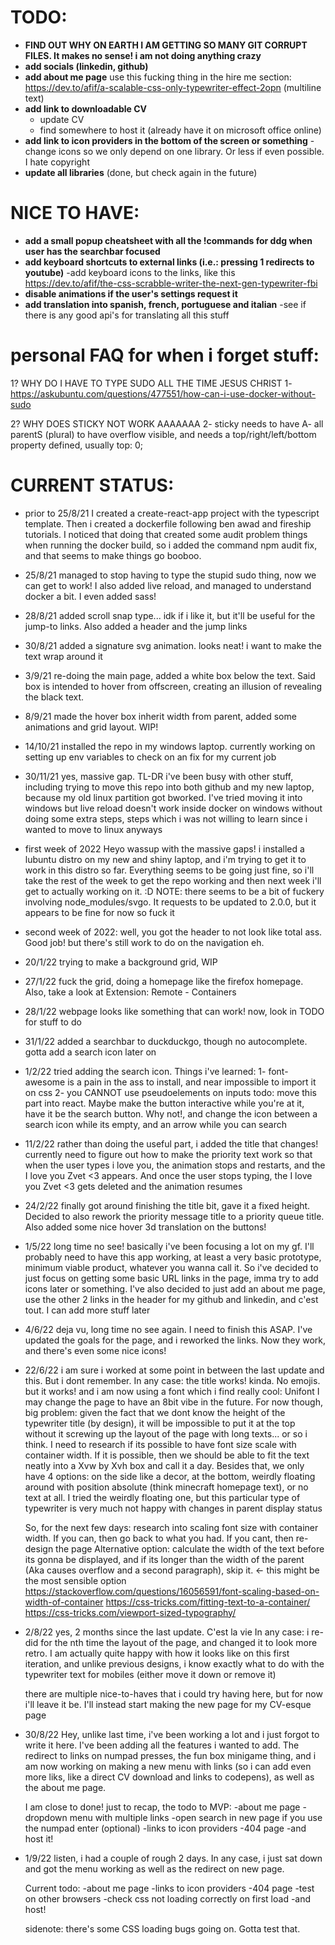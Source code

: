 # TODO:

- **FIND OUT WHY ON EARTH I AM GETTING SO MANY GIT CORRUPT FILES. It makes no sense! i am not doing anything crazy**
- **add socials (linkedin, github)**
- **add about me page**
  use this fucking thing in the hire me section: https://dev.to/afif/a-scalable-css-only-typewriter-effect-2opn (multiline text)
- **add link to downloadable CV**
  - update CV
  - find somewhere to host it (already have it on microsoft office online)
- **add link to icon providers in the bottom of the screen or something**
  -change icons so we only depend on one library. Or less if even possible. I hate copyright
- **update all libraries** (done, but check again in the future)

# NICE TO HAVE:

- **add a small popup cheatsheet with all the !commands for ddg when user has the searchbar focused**
- **add keyboard shortcuts to external links (i.e.: pressing 1 redirects to youtube)**
  -add keyboard icons to the links, like this https://dev.to/afif/the-css-scrabble-writer-the-next-gen-typewriter-fbi
- **disable animations if the user's settings request it**
- **add translation into spanish, french, portuguese and italian**
  -see if there is any good api's for translating all this stuff

# personal FAQ for when i forget stuff:

1? WHY DO I HAVE TO TYPE SUDO ALL THE TIME JESUS CHRIST
1- https://askubuntu.com/questions/477551/how-can-i-use-docker-without-sudo

2? WHY DOES STICKY NOT WORK AAAAAAA
2- sticky needs to have A- all parentS (plural) to have overflow visible, and needs a top/right/left/bottom property defined, usually top: 0;

# CURRENT STATUS:

- prior to 25/8/21
  I created a create-react-app project with the typescript template.
  Then i created a dockerfile following ben awad and fireship tutorials.
  I noticed that doing that created some audit problem things when running the docker build, so i added the command npm audit fix, and that seems to make things go booboo.

- 25/8/21
  managed to stop having to type the stupid sudo thing, now we can get to work! I also added live reload, and managed to understand docker a bit. I even added sass!

- 28/8/21
  added scroll snap type... idk if i like it, but it'll be useful for the jump-to links. Also added a header and the jump links

- 30/8/21
  added a signature svg animation. looks neat! i want to make the text wrap around it

- 3/9/21
  re-doing the main page, added a white box below the text. Said box is intended to hover from offscreen, creating an illusion of revealing the black text.

- 8/9/21
  made the hover box inherit width from parent, added some animations and grid layout. WIP!

- 14/10/21
  installed the repo in my windows laptop. currently working on setting up env variables to check on an fix for my current job

- 30/11/21
  yes, massive gap. TL-DR i've been busy with other stuff, including trying to move this repo into both github and my new laptop, because my old linux partition got bworked. I've tried moving it into windows but live reload doesn't work inside docker on windows without doing some extra steps, steps which i was not willing to learn since i wanted to move to linux anyways

- first week of 2022
  Heyo wassup with the massive gaps!
  i installed a lubuntu distro on my new and shiny laptop, and i'm trying to get it to work in this distro so far. Everything seems to be going just fine, so i'll take the rest of the week to get the repo working and then next week i'll get to actually working on it. :D
  NOTE: there seems to be a bit of fuckery involving node_modules/svgo. It requests to be updated to 2.0.0, but it appears to be fine for now so fuck it

- second week of 2022:
  well, you got the header to not look like total ass. Good job! but there's still work to do on the navigation eh.

- 20/1/22
  trying to make a background grid, WIP

- 27/1/22
  fuck the grid, doing a homepage like the firefox homepage.
  Also, take a look at Extension: Remote - Containers

- 28/1/22
  webpage looks like something that can work! now, look in TODO for stuff to do

- 31/1/22
  added a searchbar to duckduckgo, though no autocomplete.
  gotta add a search icon later on

- 1/2/22
  tried adding the search icon. Things i've learned:
  1- font-awesome is a pain in the ass to install, and near impossible to import it on css
  2- you CANNOT use pseudoelements on inputs
  todo: move this part into react. Maybe make the button interactive while you're at it, have it be the search button. Why not!, and change the icon between a search icon while its empty, and an arrow while you can search

- 11/2/22
  rather than doing the useful part, i added the title that changes! currently need to figure out how to make the priority text work
  so that when the user types i love you, the animation stops and restarts, and the I love you Zvet <3 appears.
  And once the user stops typing, the I love you Zvet <3 gets deleted and the animation resumes

- 24/2/22
  finally got around finishing the title bit, gave it a fixed height.
  Decided to also rework the priority message title to a priority queue title. Also added some nice hover 3d translation on the buttons!

- 1/5/22
  long time no see! basically i've been focusing a lot on my gf. I'll probably need to have this app working, at least a very basic prototype, minimum viable product, whatever you wanna call it. So i've decided to just focus on getting some basic URL links in the page, imma try to add icons later or something. I've also decided to just add an about me page, use the other 2 links in the header for my github and linkedin, and c'est tout. I can add more stuff later

- 4/6/22
  deja vu, long time no see again. I need to finish this ASAP.
  I've updated the goals for the page, and i reworked the links. Now they work, and there's even some nice icons!

- 22/6/22
  i am sure i worked at some point in between the last update and this. But i dont remember.
  In any case: the title works! kinda. No emojis. but it works! and i am now using a font which i find really cool: Unifont
  I may change the page to have an 8bit vibe in the future.
  For now though, big problem: given the fact that we dont know the height of the typewriter title (by design), it will be impossible to put it at the top without it screwing up the layout of the page with long texts... or so i think.
  I need to research if its possible to have font size scale with container width. If it is possible, then we should be able to fit the text neatly into a Xvw by Xvh box and call it a day.
  Besides that, we only have 4 options: on the side like a decor, at the bottom, weirdly floating around with position absolute (think minecraft homepage text), or no text at all.
  I tried the weirdly floating one, but this particular type of typewriter is very much not happy with changes in parent display status

  So, for the next few days: research into scaling font size with container width. If you can, then go back to what you had. If you cant, then re-design the page
  Alternative option: calculate the width of the text before its gonna be displayed, and if its longer than the width of the parent (Aka causes overflow and a second paragraph), skip it. ← this might be the most sensible option
  https://stackoverflow.com/questions/16056591/font-scaling-based-on-width-of-container
  https://css-tricks.com/fitting-text-to-a-container/
  https://css-tricks.com/viewport-sized-typography/

- 2/8/22
  yes, 2 months since the last update. C'est la vie
  In any case: i re-did for the nth time the layout of the page, and changed it to look more retro.
  I am actually quite happy with how it looks like on this first iteration, and unlike previous designs, i know exactly what to do with the typewriter text for mobiles (either move it down or remove it)

  there are multiple nice-to-haves that i could try having here, but for now i'll leave it be. I'll instead start making the new page for my CV-esque page

- 30/8/22
  Hey, unlike last time, i've been working a lot and i just forgot to write it here.
  I've been adding all the features i wanted to add. The redirect to links on numpad presses, the fun box minigame thing, and i am now working on making a new menu with links (so i can add even more liks, like a direct CV download and links to codepens), as well as the about me page.

  I am close to done!
  just to recap, the todo to MVP:
  -about me page
  -dropdown menu with multiple links
  -open search in new page if you use the numpad enter (optional)
  -links to icon providers
  -404 page
  -and host it!

- 1/9/22
  listen, i had a couple of rough 2 days. In any case, i just sat down and got the menu working as well as the redirect on new page.

  Current todo:
  -about me page
  -links to icon providers
  -404 page
  -test on other browsers
  -check css not loading correctly on first load
  -and host!

  sidenote: there's some CSS loading bugs going on. Gotta test that.
